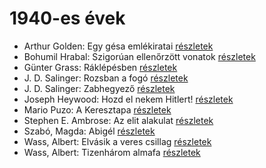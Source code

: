 # 1940-es évek

- Arthur Golden: Egy gésa emlékiratai [részletek](_details/Arthur%20Golden.md#id_280)
- Bohumil Hrabal: Szigorúan ellenőrzött vonatok [részletek](_details/Bohumil%20Hrabal.md#id_449)
- Günter Grass: Ráklépésben [részletek](_details/G%C3%BCnter%20Grass.md#id_358)
- J. D. Salinger: Rozsban a fogó [részletek](_details/J.%20D.%20Salinger.md#id_1409)
- J. D. Salinger: Zabhegyező [részletek](_details/J.%20D.%20Salinger.md#id_561)
- Joseph Heywood: Hozd el nekem Hitlert! [részletek](_details/Joseph%20Heywood.md#id_404)
- Mario Puzo: A Keresztapa [részletek](_details/Mario%20Puzo.md#id_283)
- Stephen E. Ambrose: Az elit alakulat [részletek](_details/Stephen%20E.%20Ambrose.md#id_316)
- Szabó, Magda: Abigél [részletek](_details/Szab%C3%B3%2C%20Magda.md#id_1338)
- Wass, Albert: Elvásik a veres csillag [részletek](_details/Wass%2C%20Albert.md#id_211)
- Wass, Albert: Tizenhárom almafa [részletek](_details/Wass%2C%20Albert.md#id_216)